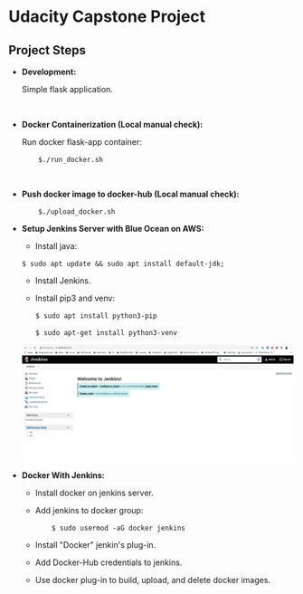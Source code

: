 # Udacity Capstone Project 


## Project Steps

- **Development:**

    Simple flask application.

<br>

- **Docker Containerization (Local manual check):**

    Run docker flask-app container:

    ```
        $./run_docker.sh
    ```

<br>

- **Push docker image to docker-hub (Local manual check):**

    ```
        $./upload_docker.sh
    ```


- **Setup Jenkins Server with Blue Ocean on AWS:** 

    - Install java:
    ```
    $ sudo apt update && sudo apt install default-jdk;
    ```

    - Install Jenkins.

    - Install pip3 and venv:
        ```
        $ sudo apt install python3-pip
        ```
        ```
        $ sudo apt-get install python3-venv
        ```

    ![1-jenkins-blueocean](screenshots/1-jenkins-blueocean.png)


- **Docker With Jenkins:**

    - Install docker on jenkins server.

    - Add jenkins to docker group:
        ```
            $ sudo usermod -aG docker jenkins
        ```

    - Install "Docker" jenkin's plug-in.

    - Add Docker-Hub credentials to jenkins.

    - Use docker plug-in to build, upload, and delete docker images.

